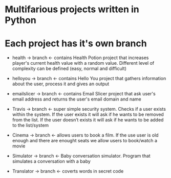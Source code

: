 # Multifarious projects written in Python


# Each project has it's own branch


- health -> branch <- contains Health Potion project that increases  player's current health value with a random value. Different level of complexity can be defined (easy, normal and difficult)

- helloyou -> branch <- contains Hello You project that gathers information about the user, process it and gives an output

- emailslicer -> branch <- contains Email Slicer project that ask user's email address and returns the user's  email domain and name

- Travis -> branch <- super simple security system. Checks if a user exists within the system. If the user exists it will ask if he wants to be removed from the list.  If the user doesn’t exists it will ask if he wants to be added to the list/system

- Cinema -> branch <- allows users to book a film. If the use user is old enough and there are enought seats we allow users to book/watch a movie

- Simulator -> branch <- Baby conversation simulator. Program that simulates a conversation with a baby

- Translator -> branch <- coverts words in secret code